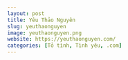 ```yaml
---
layout: post
title: Yêu Thảo Nguyên
slug: yeuthaonguyen
image: yeuthaonguyen.png
website: https://yeuthaonguyen.com/
categories: [Tỏ tình, Tình yêu, .com]
---
```

